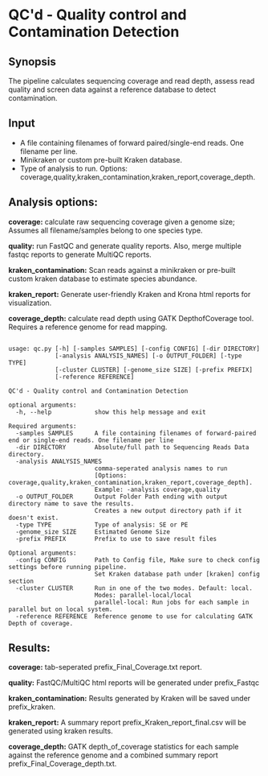 # QC'd - Quality control and Contamination Detection 


## Synopsis
The pipeline calculates sequencing coverage and read depth, assess read quality and screen data against a reference database to detect contamination.

## Input

- A file containing filenames of forward paired/single-end reads. One filename per line.
- Minikraken or custom pre-built Kraken database.
- Type of analysis to run. Options: coverage,quality,kraken_contamination,kraken_report,coverage_depth.

## Analysis options:


**coverage:** calculate raw sequencing coverage given a genome size; Assumes all filename/samples belong to one species type.

**quality:** run FastQC and generate quality reports. Also, merge multiple fastqc reports to generate MultiQC reports. 

**kraken_contamination:** Scan reads against a minikraken or pre-built custom kraken database to estimate species abundance.

**kraken_report:** Generate user-friendly Kraken and Krona html reports for visualization.

**coverage_depth:** calculate read depth using GATK DepthofCoverage tool. Requires a reference genome for read mapping.


```

usage: qc.py [-h] [-samples SAMPLES] [-config CONFIG] [-dir DIRECTORY]
             [-analysis ANALYSIS_NAMES] [-o OUTPUT_FOLDER] [-type TYPE]
             [-cluster CLUSTER] [-genome_size SIZE] [-prefix PREFIX]
             [-reference REFERENCE]

QC'd - Quality control and Contamination Detection

optional arguments:
  -h, --help            show this help message and exit

Required arguments:
  -samples SAMPLES      A file containing filenames of forward-paired end or single-end reads. One filename per line
  -dir DIRECTORY        Absolute/full path to Sequencing Reads Data directory.
  -analysis ANALYSIS_NAMES
                        comma-seperated analysis names to run
                        [Options: coverage,quality,kraken_contamination,kraken_report,coverage_depth].
                        Example: -analysis coverage,quality
  -o OUTPUT_FOLDER      Output Folder Path ending with output directory name to save the results.
                        Creates a new output directory path if it doesn't exist.
  -type TYPE            Type of analysis: SE or PE
  -genome_size SIZE     Estimated Genome Size
  -prefix PREFIX        Prefix to use to save result files

Optional arguments:
  -config CONFIG        Path to Config file, Make sure to check config settings before running pipeline.
                        Set Kraken database path under [kraken] config section
  -cluster CLUSTER      Run in one of the two modes. Default: local.
                        Modes: parallel-local/local
                        parallel-local: Run jobs for each sample in parallel but on local system.
  -reference REFERENCE  Reference genome to use for calculating GATK Depth of coverage.

```

## Results:

**coverage:** tab-seperated prefix_Final_Coverage.txt report.

**quality:** FastQC/MultiQC html reports will be generated under prefix_Fastqc

**kraken_contamination:** Results generated by Kraken will be saved under prefix_kraken.  

**kraken_report:** A summary report prefix_Kraken_report_final.csv will be generated using kraken results.

**coverage_depth:** GATK depth_of_coverage statistics for each sample against the reference genome and a combined summary report prefix_Final_Coverage_depth.txt.


